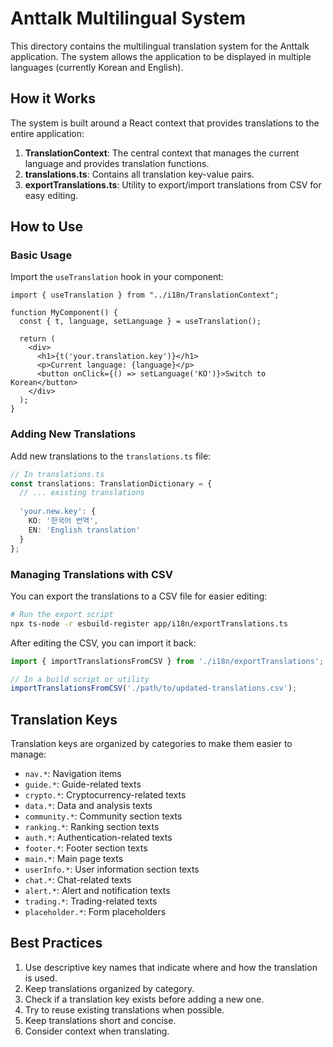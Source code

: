 # Anttalk Multilingual System

This directory contains the multilingual translation system for the Anttalk application. The system allows the application to be displayed in multiple languages (currently Korean and English).

## How it Works

The system is built around a React context that provides translations to the entire application:

1. **TranslationContext**: The central context that manages the current language and provides translation functions.
2. **translations.ts**: Contains all translation key-value pairs.
3. **exportTranslations.ts**: Utility to export/import translations from CSV for easy editing.

## How to Use

### Basic Usage

Import the `useTranslation` hook in your component:

```tsx
import { useTranslation } from "../i18n/TranslationContext";

function MyComponent() {
  const { t, language, setLanguage } = useTranslation();
  
  return (
    <div>
      <h1>{t('your.translation.key')}</h1>
      <p>Current language: {language}</p>
      <button onClick={() => setLanguage('KO')}>Switch to Korean</button>
    </div>
  );
}
```

### Adding New Translations

Add new translations to the `translations.ts` file:

```typescript
// In translations.ts
const translations: TranslationDictionary = {
  // ... existing translations
  
  'your.new.key': {
    KO: '한국어 번역',
    EN: 'English translation'
  }
};
```

### Managing Translations with CSV

You can export the translations to a CSV file for easier editing:

```bash
# Run the export script
npx ts-node -r esbuild-register app/i18n/exportTranslations.ts
```

After editing the CSV, you can import it back:

```typescript
import { importTranslationsFromCSV } from './i18n/exportTranslations';

// In a build script or utility
importTranslationsFromCSV('./path/to/updated-translations.csv');
```

## Translation Keys

Translation keys are organized by categories to make them easier to manage:

- `nav.*`: Navigation items
- `guide.*`: Guide-related texts
- `crypto.*`: Cryptocurrency-related texts
- `data.*`: Data and analysis texts
- `community.*`: Community section texts
- `ranking.*`: Ranking section texts
- `auth.*`: Authentication-related texts
- `footer.*`: Footer section texts
- `main.*`: Main page texts
- `userInfo.*`: User information section texts
- `chat.*`: Chat-related texts
- `alert.*`: Alert and notification texts
- `trading.*`: Trading-related texts
- `placeholder.*`: Form placeholders

## Best Practices

1. Use descriptive key names that indicate where and how the translation is used.
2. Keep translations organized by category.
3. Check if a translation key exists before adding a new one.
4. Try to reuse existing translations when possible.
5. Keep translations short and concise.
6. Consider context when translating. 